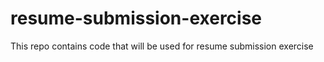 # resume-submission-exercise
This repo contains code that will be used for resume submission exercise
